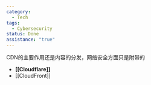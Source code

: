 ```yaml
---
category:
  - Tech
tags:
  - Cybersecurity
status: Done
assistance: "true"
---
```

CDN的主要作用还是内容的分发，网络安全方面只是附带的

- **[[Cloudflare]]**
- [[CloudFront]]